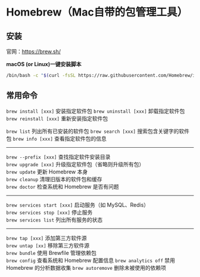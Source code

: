 # Homebrew（Mac自带的包管理工具）

## 安装

官网：https://brew.sh/

**macOS (or Linux)一键安装脚本**

```sh
/bin/bash -c "$(curl -fsSL https://raw.githubusercontent.com/Homebrew/install/HEAD/install.sh)"
```

## 常用命令


`brew install [xxx]`    安装指定软件包
`brew uninstall [xxx]`  卸载指定软件包
`brew reinstall [xxx]`  重新安装指定软件包

`brew list` 列出所有已安装的软件包
`brew search [xxx]` 搜索包含关键字的软件包
`brew info [xxx]`   查看指定软件包的信息

---

`brew --prefix [xxx]`   查找指定软件安装目录  
`brew upgrade [xxx]`    升级指定软件包（省略则升级所有包）  
`brew update`   更新 Homebrew 本身  
`brew cleanup`  清理旧版本的软件包和缓存  
`brew doctor`   检查系统和 Homebrew 是否有问题  

---

`brew services start [xxx]` 启动服务（如 MySQL、Redis）  
`brew services stop [xxx]`  停止服务  
`brew services list`    列出所有服务的状态

---

`brew tap [xxx]`    添加第三方软件源  
`brew untap [xx]`   移除第三方软件源  
`brew bundle`   使用 Brewfile 管理依赖包  
`brew config`   查看系统和 Homebrew 配置信息
`brew analytics off`    禁用 Homebrew 的分析数据收集
`brew autoremove`   删除未被使用的依赖项

